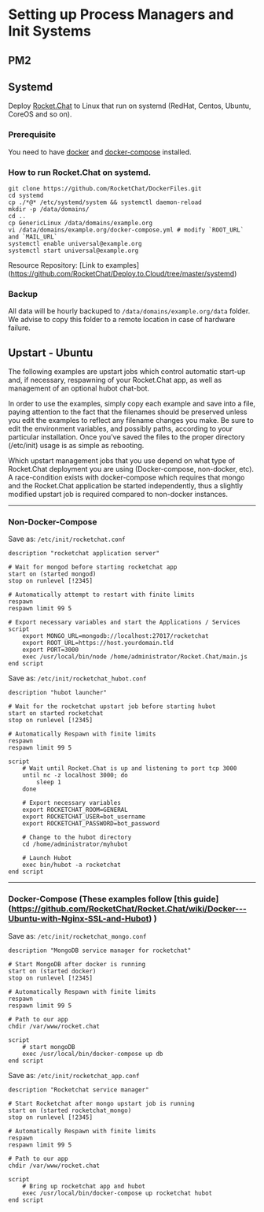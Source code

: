 # Setting up Process Managers and Init Systems

## PM2


## Systemd

Deploy [Rocket.Chat](https://github.com/RocketChat/Rocket.Chat) to Linux that run on systemd (RedHat, Centos, Ubuntu, CoreOS and so on).

### Prerequisite

You need to have [docker](https://docs.docker.com/linux/started/) and [docker-compose](http://docs.docker.com/compose/) installed.

### How to run Rocket.Chat on systemd.

```
git clone https://github.com/RocketChat/DockerFiles.git
cd systemd
cp ./*@* /etc/systemd/system && systemctl daemon-reload
mkdir -p /data/domains/
cd ..
cp GenericLinux /data/domains/example.org
vi /data/domains/example.org/docker-compose.yml # modify `ROOT_URL` and `MAIL_URL`
systemctl enable universal@example.org
systemctl start universal@example.org
```
Resource Repository: [Link to examples] (https://github.com/RocketChat/Deploy.to.Cloud/tree/master/systemd)  
  
### Backup

All data will be hourly backuped to `/data/domains/example.org/data` folder. We advise to copy this folder to a remote location in case of hardware failure.

## Upstart - Ubuntu
The following examples are upstart jobs which control automatic start-up and, if necessary, respawning of your Rocket.Chat app, as well as management of an optional hubot chat-bot.  
  
In order to use the examples, simply copy each example and save into a file, paying attention to the fact that the filenames should be preserved unless you edit the examples
to reflect any filename changes you make. Be sure to edit the environment variables, and possibly paths, according to your particular installation. Once you've saved the files to the
proper directory (/etc/init) usage is as simple as rebooting.
  
Which upstart management jobs that you use depend on what type of Rocket.Chat deployment you are using (Docker-compose, non-docker, etc). A race-condition exists with 
docker-compose which requires that mongo and the Rocket.Chat application be started independently, thus a slightly modified upstart job is required compared to non-docker instances. 
  
-------------------------  
  
### Non-Docker-Compose
Save as: `/etc/init/rocketchat.conf`  
```
description "rocketchat application server"

# Wait for mongod before starting rocketchat app  
start on (started mongod)  
stop on runlevel [!2345]

# Automatically attempt to restart with finite limits
respawn
respawn limit 99 5

# Export necessary variables and start the Applications / Services
script
    export MONGO_URL=mongodb://localhost:27017/rocketchat 
    export ROOT_URL=https://host.yourdomain.tld 
    export PORT=3000
    exec /usr/local/bin/node /home/administrator/Rocket.Chat/main.js
end script
```
  
Save as: `/etc/init/rocketchat_hubot.conf`  
```
description "hubot launcher"

# Wait for the rocketchat upstart job before starting hubot
start on started rocketchat
stop on runlevel [!2345]

# Automatically Respawn with finite limits
respawn
respawn limit 99 5

script
    # Wait until Rocket.Chat is up and listening to port tcp 3000
    until nc -z localhost 3000; do
        sleep 1
    done
    
    # Export necessary variables
    export ROCKETCHAT_ROOM=GENERAL 
    export ROCKETCHAT_USER=bot_username
    export ROCKETCHAT_PASSWORD=bot_password
    
    # Change to the hubot directory
    cd /home/administrator/myhubot
    
    # Launch Hubot
    exec bin/hubot -a rocketchat
end script
```
  
-------------------------  
  
### Docker-Compose (These examples follow [this guide] (https://github.com/RocketChat/Rocket.Chat/wiki/Docker---Ubuntu-with-Nginx-SSL-and-Hubot) ) 
Save as: `/etc/init/rocketchat_mongo.conf`  
```
description "MongoDB service manager for rocketchat"

# Start MongoDB after docker is running
start on (started docker)
stop on runlevel [!2345]

# Automatically Respawn with finite limits
respawn
respawn limit 99 5

# Path to our app
chdir /var/www/rocket.chat

script
    # start mongoDB
    exec /usr/local/bin/docker-compose up db
end script
```
  
Save as: `/etc/init/rocketchat_app.conf`  
```
description "Rocketchat service manager"

# Start Rocketchat after mongo upstart job is running
start on (started rocketchat_mongo)
stop on runlevel [!2345]

# Automatically Respawn with finite limits
respawn
respawn limit 99 5

# Path to our app
chdir /var/www/rocket.chat

script
    # Bring up rocketchat app and hubot
    exec /usr/local/bin/docker-compose up rocketchat hubot
end script
```
